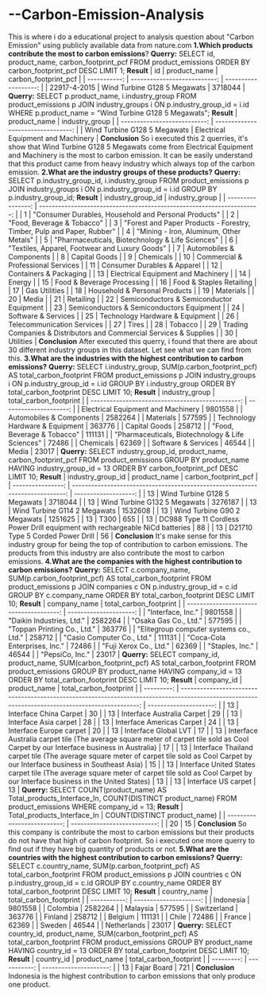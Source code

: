 # --Carbon-Emission-Analysis
This is where i do a educational project to analysis question about "Carbon Emission" using publicly available data from nature.com
**1.Which products contribute the most to carbon emissions**?
**Querry:**
SELECT
  id,
  product_name,
  carbon_footprint_pcf
FROM
  product_emissions
ORDER BY 
  carbon_footprint_pcf DESC
LIMIT 1;
**Result**
| id           | product_name                 | carbon_footprint_pcf | 
| -----------: | ---------------------------: | -------------------: | 
| 22917-4-2015 | Wind Turbine G128 5 Megawats | 3718044              | 
**Querry:**
SELECT
p.product_name,
i.industry_group
FROM
product_emissions p
JOIN
industry_groups i
ON p.industry_group_id = i.id
WHERE p.product_name = "Wind Turbine G128 5 Megawats";
**Result**
| product_name                 | industry_group                     | 
| ---------------------------: | ---------------------------------: | 
| Wind Turbine G128 5 Megawats | Electrical Equipment and Machinery | 
**Conclusion**
So i executed this 2 querries, it's show that Wind Turbine G128 5 Megawats come from Electrical Equipment and Machinery is the most to carbon emission. It can be easily understand that this product came from heavy industry which always top of the carbon emission.
**2.What are the industry groups of these products?**
**Querry:**
SELECT
  p.industry_group_id,
  i.industry_group
FROM
  product_emissions p
JOIN
  industry_groups i
ON p.industry_group_id = i.id
GROUP BY 
  p.industry_group_id;
**Result**
| industry_group_id | industry_group                                                         | 
| ----------------: | ---------------------------------------------------------------------: | 
| 1                 | "Consumer Durables, Household and Personal Products"                   | 
| 2                 | "Food, Beverage & Tobacco"                                             | 
| 3                 | "Forest and Paper Products - Forestry, Timber, Pulp and Paper, Rubber" | 
| 4                 | "Mining - Iron, Aluminum, Other Metals"                                | 
| 5                 | "Pharmaceuticals, Biotechnology & Life Sciences"                       | 
| 6                 | "Textiles, Apparel, Footwear and Luxury Goods"                         | 
| 7                 | Automobiles & Components                                               | 
| 8                 | Capital Goods                                                          | 
| 9                 | Chemicals                                                              | 
| 10                | Commercial & Professional Services                                     | 
| 11                | Consumer Durables & Apparel                                            | 
| 12                | Containers & Packaging                                                 | 
| 13                | Electrical Equipment and Machinery                                     | 
| 14                | Energy                                                                 | 
| 15                | Food & Beverage Processing                                             | 
| 16                | Food & Staples Retailing                                               | 
| 17                | Gas Utilities                                                          | 
| 18                | Household & Personal Products                                          | 
| 19                | Materials                                                              | 
| 20                | Media                                                                  | 
| 21                | Retailing                                                              | 
| 22                | Semiconductors & Semiconductor Equipment                               | 
| 23                | Semiconductors & Semiconductors Equipment                              | 
| 24                | Software & Services                                                    | 
| 25                | Technology Hardware & Equipment                                        | 
| 26                | Telecommunication Services                                             | 
| 27                | Tires                                                                  | 
| 28                | Tobacco                                                                | 
| 29                | Trading Companies & Distributors and Commercial Services & Supplies    | 
| 30                | Utilities                                                              | 
**Conclusion**
After executed this querry, i found that there are about 30 different industry groups in this dataset. Let see what we can find from this.
**3.What are the industries with the highest contribution to carbon emissions?**
**Querry:**
SELECT
  i.industry_group,
  SUM(p.carbon_footprint_pcf) AS total_carbon_footprint
FROM
  product_emissions p
JOIN
  industry_groups i
ON p.industry_group_id = i.id
GROUP BY i.industry_group
ORDER BY total_carbon_footprint DESC
LIMIT 10;
**Result**
| industry_group                                   | total_carbon_footprint | 
| -----------------------------------------------: | ---------------------: | 
| Electrical Equipment and Machinery               | 9801558                | 
| Automobiles & Components                         | 2582264                | 
| Materials                                        | 577595                 | 
| Technology Hardware & Equipment                  | 363776                 | 
| Capital Goods                                    | 258712                 | 
| "Food, Beverage & Tobacco"                       | 111131                 | 
| "Pharmaceuticals, Biotechnology & Life Sciences" | 72486                  | 
| Chemicals                                        | 62369                  | 
| Software & Services                              | 46544                  | 
| Media                                            | 23017                  | 
**Querry:**
SELECT
  industry_group_id,
  product_name,
  carbon_footprint_pcf
FROM
  product_emissions
GROUP BY 
  product_name
HAVING industry_group_id = 13
ORDER BY carbon_footprint_pcf DESC
LIMIT 10;
**Result**
| industry_group_id | product_name                                                                  | carbon_footprint_pcf | 
| ----------------: | ----------------------------------------------------------------------------: | -------------------: | 
| 13                | Wind Turbine G128 5 Megawats                                                  | 3718044              | 
| 13                | Wind Turbine G132 5 Megawats                                                  | 3276187              | 
| 13                | Wind Turbine G114 2 Megawats                                                  | 1532608              | 
| 13                | Wind Turbine G90 2 Megawats                                                   | 1251625              | 
| 13                | T300                                                                          | 655                  | 
| 13                | DC988 Type 11 Cordless Power Drill equipment with rechargeable NiCd batteries | 88                   | 
| 13                | D21710 Type 5 Corded Power Drill                                              | 56                   | 
**Conclusion**
It's make sense for this industry group for being the top of contribution to carbon emissions. The products from this industry are also contribute the most to carbon emissions.
**4.What are the companies with the highest contribution to carbon emissions?**
**Querry:**
SELECT
  c.company_name,
  SUM(p.carbon_footprint_pcf) AS total_carbon_footprint
FROM
  product_emissions p
JOIN
  companies c
ON p.industry_group_id = c.id
GROUP BY c.company_name
ORDER BY total_carbon_footprint DESC
LIMIT 10;
**Result**
| company_name                            | total_carbon_footprint | 
| --------------------------------------: | ---------------------: | 
| "Interface, Inc."                       | 9801558                | 
| "Daikin Industries, Ltd."               | 2582264                | 
| "Osaka Gas Co., Ltd."                   | 577595                 | 
| "Toppan Printing Co., Ltd."             | 363776                 | 
| "Elitegroup computer systems co., Ltd." | 258712                 | 
| "Casio Computer Co., Ltd."              | 111131                 | 
| "Coca-Cola Enterprises, Inc."           | 72486                  | 
| "Fuji Xerox Co., Ltd."                  | 62369                  | 
| "Staples, Inc."                         | 46544                  | 
| "PepsiCo, Inc."                         | 23017                  | 
**Querry:**
SELECT
  company_id,
  product_name,
  SUM(carbon_footprint_pcf) AS total_carbon_footprint
FROM
  product_emissions
GROUP BY product_name
HAVING company_id = 13
ORDER BY total_carbon_footprint DESC
LIMIT 10;
**Result**
| company_id | product_name                                                                                                                                     | total_carbon_footprint | 
| ---------: | -----------------------------------------------------------------------------------------------------------------------------------------------: | ---------------------: | 
| 13         | Interface China Carpet                                                                                                                           | 30                     | 
| 13         | Interface Australia Carpet                                                                                                                       | 29                     | 
| 13         | Interface Asia carpet                                                                                                                            | 28                     | 
| 13         | Interface Americas Carpet                                                                                                                        | 24                     | 
| 13         | Interface Europe carpet                                                                                                                          | 20                     | 
| 13         | Interface Global LVT                                                                                                                             | 17                     | 
| 13         | Interface Australia carpet tile (The average square meter of carpet tile sold as Cool Carpet by our Interface business in Australia)             | 17                     | 
| 13         | Interface Thailand carpet tile (The average square meter of carpet tile sold as Cool Carpet by our Interface business in Southeast Asia)         | 15                     | 
| 13         | Interface United States carpet tile (The average square meter of carpet tile sold as Cool Carpet by our Interface business in the United States) | 13                     | 
| 13         | Interface US carpet                                                                                                                              | 13                     | 
**Querry:**
SELECT
  COUNT(product_name) AS Total_products_Interface_In,
  COUNT(DISTINCT product_name)
FROM
  product_emissions
WHERE 
  company_id = 13;
**Result**
| Total_products_Interface_In | COUNT(DISTINCT product_name) | 
| --------------------------: | ---------------------------: | 
| 20                          | 15                           | 
**Conclusion**
So this company is contribute the most to carbon emissions but their products do not have that high of carbon footprint. So i executed one more querry to find out if they have big quantity of products or not.
**5.What are the countries with the highest contribution to carbon emissions?**
**Querry:**
SELECT
  c.country_name,
  SUM(p.carbon_footprint_pcf) AS total_carbon_footprint
FROM
  product_emissions p
JOIN
  countries c
ON p.industry_group_id = c.id
GROUP BY c.country_name
ORDER BY total_carbon_footprint DESC
LIMIT 10;
**Result**
| country_name | total_carbon_footprint | 
| -----------: | ---------------------: | 
| Indonesia    | 9801558                | 
| Colombia     | 2582264                | 
| Malaysia     | 577595                 | 
| Switzerland  | 363776                 | 
| Finland      | 258712                 | 
| Belgium      | 111131                 | 
| Chile        | 72486                  | 
| France       | 62369                  | 
| Sweden       | 46544                  | 
| Netherlands  | 23017                  | 
**Querry:**
SELECT
  country_id,
  product_name,
  SUM(carbon_footprint_pcf) AS total_carbon_footprint
FROM
  product_emissions
GROUP BY product_name
HAVING country_id = 13
ORDER BY total_carbon_footprint DESC
LIMIT 10;
**Result**
| country_id | product_name | total_carbon_footprint | 
| ---------: | -----------: | ---------------------: | 
| 13         | Fajar Board  | 721                    | 
**Conclusion**
Indonesia is the highest contribution to carbon emissions that only produce one product.
